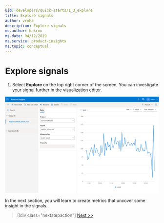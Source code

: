 ```yaml
---
uid: developers/quick-starts/1_3_explore
title: Explore signals
author: vroha
description: Explore signals 
ms.author: hakrou
ms.date: 04/12/2019
ms.service: product-insights
ms.topic: conceptual
---
```


# Explore signals

1. Select **Explore** on the top right corner of the screen. You can investigate your signal further in the visualization editor. 

![Signal details page](1_Explore.PNG)

In the next section, you will learn to create metrics that uncover some insight in the signals. 

> [!div class="nextstepaction"]
> [Next >>](2_create-own-metric.md)
